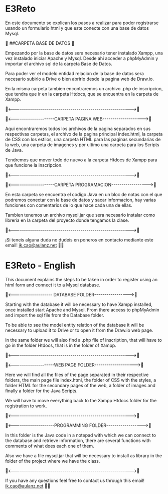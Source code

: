 # E3Reto

En este documento se explican los pasos a realizar para poder registrarse usando un formulario
html y que este conecte con una base de datos Mysql.


:robot: ##CARPETA BASE DE DATOS :robot:

Empezando por la base de datos sera necesario tener instalado Xampp, una vez instalado iniciar Apache y Mysql.
Desde ahi acceder a phpMyAdmin y importar el archivo sql de la carpeta Base de Datos.

Para poder ver el modelo entidad relacion de la base de datos sera necesario subirlo a Drive o bien abrirlo desde
la pagina web de Draw.io.

En la misma carpeta tambien encontraremos un archivo .php de inscripcion, que tendra que ir en la carpeta Htdocs, que se
encuentra en la carpeta de Xampp.

:robot:<---------------------------------------------------------->:robot:

:robot:<--------------------CARPETA PAGINA WEB-------------------->:robot:

Aqui encontraremos todos los archivos de la pagina separados en sus respectivas carpetas, el archivo de la pagina principal
index.html, la carpeta de CSS con los estilos, una carpeta HTML para las paginas secundarias de la web, una carpeta de
imagenes y por ultimo una carpeta para los Scripts de Java.

Tendremos que mover todo de nuevo a la carpeta Htdocs de Xampp para que funcione la inscripcion.

:robot:<---------------------------------------------------------->:robot:

:robot:<--------------------CARPETA PROGRAMACION------------------>:robot:

En esta carpeta se encuentra el codigo Java en un bloc de notas con el que podremos conectar con la base de datos y sacar
informacion, hay varias funciones con comentarios de lo que hace cada una de ellas.

Tambien tenemos un archivo mysql.jar que sera necesario instalar como libreria en la carpeta del proyecto donde tengamos
la clase. 

:robot:<---------------------------------------------------------->:robot:

 ¡Si teneis alguna duda no dudeis en poneros en contacto mediante este email!   ik.cao@aulanz.net     :wave::wave:
 
 # E3Reto - English
 
 This document explains the steps to be taken in order to register using an html form and connect it to a Mysql database.


:robot:<------------------- DATABASE FOLDER----------------->:robot:

Starting with the database it will be necessary to have Xampp installed, once installed start Apache and Mysql.
From there access to phpMyAdmin and import the sql file from the Database folder.

To be able to see the model entity relation of the database it will be necessary to upload it to Drive or to open it from
the Draw.io web page.

In the same folder we will also find a .php file of inscription, that will have to go in the folder Htdocs, that is in the folder of Xampp.


:robot:<---------------------------------------------------------->:robot:

:robot:<--------------------WEB PAGE FOLDER-------------------->:robot:

Here we will find all the files of the page separated in their respective folders, the main page file
index.html, the folder of CSS with the styles, a folder HTML for the secondary pages of the web, a folder of images and finally a folder
for the Java Scripts.

We will have to move everything back to the Xampp Htdocs folder for the registration to work.

:robot:<---------------------------------------------------------->:robot:

:robot:<--------------------PROGRAMMING FOLDER------------------>:robot:

In this folder is the Java code in a notepad with which we can connect to the database and retrieve information,
there are several functions with comments of what does each one of them.

Also we have a file mysql.jar that will be necessary to install as library in the folder of the project where we have the class.


:robot:<---------------------------------------------------------->:robot:

 If you have any questions feel free to contact us through this email! ik.cao@aulanz.net :wave::wave:
